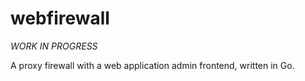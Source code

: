 # webfirewall
*WORK IN PROGRESS*

A proxy firewall with a web application admin frontend, written in Go.
